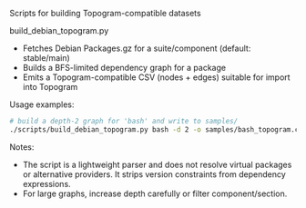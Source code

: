 Scripts for building Topogram-compatible datasets

build_debian_topogram.py
- Fetches Debian Packages.gz for a suite/component (default: stable/main)
- Builds a BFS-limited dependency graph for a package
- Emits a Topogram-compatible CSV (nodes + edges) suitable for import into Topogram

Usage examples:

```bash
# build a depth-2 graph for 'bash' and write to samples/
./scripts/build_debian_topogram.py bash -d 2 -o samples/bash_topogram.csv
```

Notes:
- The script is a lightweight parser and does not resolve virtual packages or
  alternative providers. It strips version constraints from dependency expressions.
- For large graphs, increase depth carefully or filter component/section.
